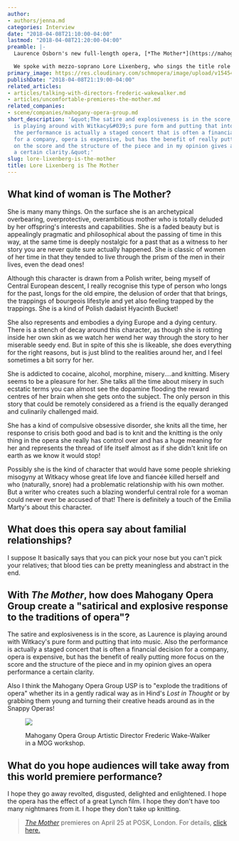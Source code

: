 ```yaml
---
author:
- authors/jenna.md
categories: Interview
date: "2018-04-08T21:10:00-04:00"
lastmod: "2018-04-08T21:20:00-04:00"
preamble: |-
  Laurence Osborn's new full-length opera, [*The Mother*](https://mahoganyoperagroup.co.uk/productions/the-mother/), sees its world premiere this month at the Polish Social and Cultural Association (POSK). Commissioned by [Mahogany Opera Group](/scene/companies/mahogany-opera-group/), *The Mother* is based on the 1924 play of the same name by Polish playwright Stanisław Ignacy Witkiewicz (known as Witkacy), which tells an "anarchist, surrealist" story of the relationship between one mother and her son.

  We spoke with mezzo-soprano Lore Lixenberg, who sings the title role in Mahogany Opera's staged concert world premiere of *The Mother*, April 25; she gives an enthralling insight into her curious character, and what audiences can expect at the show.
primary_image: https://res.cloudinary.com/schmopera/image/upload/v1545409169/media/webhook-uploads/1523236206177/Lore-Lixenberg.jpg.jpg
publishDate: "2018-04-08T21:19:00-04:00"
related_articles:
- articles/talking-with-directors-frederic-wakewalker.md
- articles/uncomfortable-premieres-the-mother.md
related_companies:
- scene/companies/mahogany-opera-group.md
short_description: '&quot;The satire and explosiveness is in the score, as Laurence
  is playing around with Witkacy&#039;s pure form and putting that into music. Also
  the performance is actually a staged concert that is often a financial decision
  for a company, opera is expensive, but has the benefit of really putting more focus
  on the score and the structure of the piece and in my opinion gives an opera performance
  a certain clarity.&quot;'
slug: lore-lixenberg-is-the-mother
title: Lore Lixenberg is The Mother
---
```


## What kind of woman is The Mother?

She is many many things. On the surface she is an archetypical overbearing, overprotective, overambitious mother who is totally deluded by her offspring's interests and capabilities. She is a faded beauty but is appealingly pragmatic and philosophical about the passing of time in this way, at the same time is deeply nostalgic for a past that as a witness to her story you are never quite sure actually happened. She is classic of women of her time in that they tended to live through the prism of the men in their lives, even the dead ones! 

Although this character is drawn from a Polish writer, being myself of Central European descent, I really recognise this type of person who longs for the past, longs for the old empire, the delusion of order that that brings, the trappings of bourgeois lifestyle and yet also feeling trapped by the trappings. She is a kind of Polish dadaist Hyacinth Bucket! 

She also represents and embodies a dying Europe and a dying century. There is a stench of decay around this character, as though she is rotting inside her own skin as we watch her wend her way through the story to her miserable seedy end. But in spite of this she is likeable, she does everything for the right reasons, but is just blind to the realities around her, and I feel sometimes a bit sorry for her. 

She is addicted to cocaine, alcohol, morphine, misery....and knitting. 
Misery seems to be a pleasure for her. She talks all the time about misery in such ecstatic terms you can almost see the dopamine flooding the reward centres of her brain when she gets onto the subject. The only person in this story that could be remotely considered as a friend is the equally deranged and culinarily challenged maid.

She has a kind of compulsive obsessive disorder, she knits all the time, her response to crisis both good and bad is to knit and the knitting is the only thing in the opera she really has control over and has a huge meaning for her and represents the thread of life itself almost as if she didn't knit life on earth as we know it would stop!

Possibly she is the kind of character that would have some people shrieking misogyny at Witkacy whose great life love and fiancée killed herself and who (naturally, snore) had a problematic relationship with his own mother. But a writer who creates such a blazing wonderful central role for a woman could never ever be accused of that! There is definitely a touch of the Emilia Marty's about this character.

## What does this opera say about familial relationships?

I suppose It basically says that you can pick your nose but you can't pick your relatives; that blood ties can be pretty meaningless and abstract in the end.

## With *The Mother*, how does Mahogany Opera Group create a "satirical and explosive response to the traditions of opera"?

The satire and explosiveness is in the score, as Laurence is playing around with Witkacy's pure form and putting that into music. Also the performance is actually a staged concert that is often a financial decision for a company, opera is expensive, but has the benefit of really putting more focus on the score and the structure of the piece and in my opinion gives an opera performance a certain clarity.

Also I think the Mahogany Opera Group USP is to "explode the traditions of opera" whether its in a gently radical way as in Hind's *Lost in Thought* or by grabbing them young and turning their creative heads around as in the Snappy Operas!

<figure data-type="image">

![](https://res.cloudinary.com/schmopera/image/upload/v1545409169/media/webhook-uploads/1523236678067/MOG_wrkshps_3and4-9.jpg.jpg)
<figcaption>Mahogany Opera Group Artistic Director Frederic Wake-Walker in a MOG workshop.</figcaption>
</figure>

## What do you hope audiences will take away from this world premiere performance?

I hope they go away revolted, disgusted, delighted and enlightened. I hope the opera has the effect of a great Lynch film. I hope they don't have too many nightmares from it. I hope they don't take up knitting.

>[*The Mother*](https://mahoganyoperagroup.co.uk/productions/the-mother/) premieres on April 25 at POSK, London. For details, [click here.](https://mahoganyoperagroup.co.uk/productions/the-mother/)
